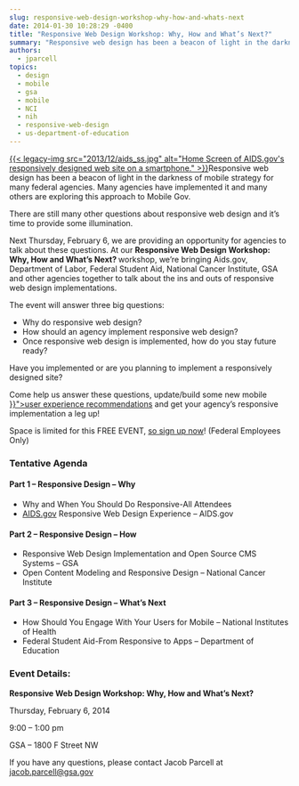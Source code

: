 ```yaml
---
slug: responsive-web-design-workshop-why-how-and-whats-next
date: 2014-01-30 10:28:29 -0400
title: "Responsive Web Design Workshop: Why, How and What’s Next?"
summary: "Responsive web design has been a beacon of light in the darkness of mobile strategy for many federal agencies. Many agencies have implemented it and many others are exploring this approach to Mobile Gov. There are still many other questions about responsive web"
authors:
  - jparcell
topics:
  - design
  - mobile
  - gsa
  - mobile
  - NCI
  - nih
  - responsive-web-design
  - us-department-of-education
---
```


<p>
  <a href="https://s3.amazonaws.com/digitalgov/_legacy-img/2013/12/aids_ss.jpg">{{< legacy-img src="2013/12/aids_ss.jpg" alt="Home Screen of AIDS.gov's responsively designed web site on a smartphone." >}}</a>Responsive web design has been a beacon of light in the darkness of mobile strategy for many federal agencies. Many agencies have implemented it and many others are exploring this approach to Mobile Gov.
</p>

<p>
  There are still many other questions about responsive web design and it’s time to provide some illumination.
</p>

<p>
  Next Thursday, February 6, we are providing an opportunity for agencies to talk about these questions. At our <strong>Responsive Web Design Workshop: Why, How and What’s Next? </strong>workshop, we’re bringing Aids.gov, Department of Labor, Federal Student Aid, National Cancer Institute, GSA and other agencies together to talk about the ins and outs of responsive web design implementations.
</p>

<p>
  The event will answer three big questions:
</p>

- Why do responsive web design?
- How should an agency implement responsive web design?
- Once responsive web design is implemented, how do you stay future ready?

Have you implemented or are you planning to implement a responsively designed site?

<p>
  Come help us answer these questions, update/build some new mobile <a title="Mobile User Experience Guidelines and Recommendations" href="{{< ref "mobile-user-experience-guidelines-and-recommendations.md" >}}">user experience recommendations</a> and get your agency’s responsive implementation a leg up!
</p>

<p>
  Space is limited for this FREE EVENT, <a href="https://www.eventbrite.com/register?orderid=249648927663&client_token=92c14b7ecebb42b383215f1c8823e7f5&eid=10103916085">so sign up now</a>! (Federal Employees Only)
</p>

### Tentative Agenda

#### Part 1 – Responsive Design – Why

- Why and When You Should Do Responsive-All Attendees
- [AIDS.gov](http://aids.gov/) Responsive Web Design Experience – AIDS.gov

#### Part 2 – Responsive Design – How

- Responsive Web Design Implementation and Open Source CMS Systems – GSA
- Open Content Modeling and Responsive Design – National Cancer Institute

#### Part 3 – Responsive Design – What’s Next

- How Should You Engage With Your Users for Mobile – National Institutes of Health
- Federal Student Aid-From Responsive to Apps – Department of Education

### Event Details:

**Responsive Web Design Workshop: Why, How and What’s Next?**

Thursday, February 6, 2014

9:00 – 1:00 pm

GSA – 1800 F Street NW

If you have any questions, please contact Jacob Parcell at jacob.parcell@gsa.gov
